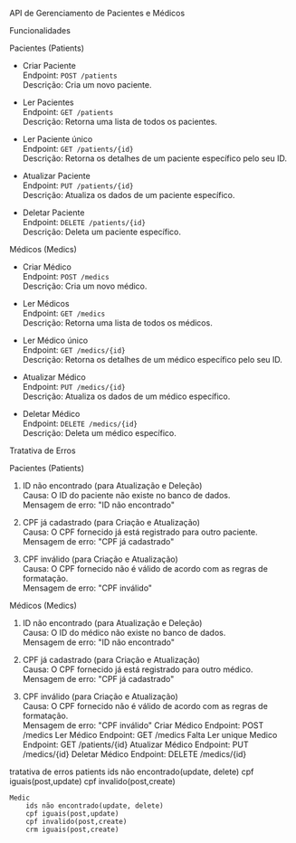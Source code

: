 API de Gerenciamento de Pacientes e Médicos

 Funcionalidades

 Pacientes (Patients)

- Criar Paciente  
  Endpoint: `POST /patients`  
  Descrição: Cria um novo paciente.

- Ler Pacientes  
  Endpoint: `GET /patients`  
  Descrição: Retorna uma lista de todos os pacientes.

- Ler Paciente único  
  Endpoint: `GET /patients/{id}`  
  Descrição: Retorna os detalhes de um paciente específico pelo seu ID.

- Atualizar Paciente  
  Endpoint: `PUT /patients/{id}`  
  Descrição: Atualiza os dados de um paciente específico.

- Deletar Paciente  
  Endpoint: `DELETE /patients/{id}`  
  Descrição: Deleta um paciente específico.



Médicos (Medics)

- Criar Médico  
  Endpoint: `POST /medics`  
  Descrição: Cria um novo médico.

- Ler Médicos  
  Endpoint: `GET /medics`  
  Descrição: Retorna uma lista de todos os médicos.

- Ler Médico único  
  Endpoint: `GET /medics/{id}`  
  Descrição: Retorna os detalhes de um médico específico pelo seu ID.

- Atualizar Médico  
  Endpoint: `PUT /medics/{id}`  
  Descrição: Atualiza os dados de um médico específico.

- Deletar Médico  
  Endpoint: `DELETE /medics/{id}`  
  Descrição: Deleta um médico específico.



 Tratativa de Erros

 Pacientes (Patients)

1. ID não encontrado (para Atualização e Deleção)  
   Causa: O ID do paciente não existe no banco de dados.  
   Mensagem de erro: "ID não encontrado"

2. CPF já cadastrado (para Criação e Atualização)  
   Causa: O CPF fornecido já está registrado para outro paciente.  
   Mensagem de erro: "CPF já cadastrado"

3. CPF inválido (para Criação e Atualização)  
   Causa: O CPF fornecido não é válido de acordo com as regras de formatação.  
   Mensagem de erro: "CPF inválido"

 Médicos (Medics)

1. ID não encontrado (para Atualização e Deleção)  
   Causa: O ID do médico não existe no banco de dados.  
   Mensagem de erro: "ID não encontrado"

2. CPF já cadastrado (para Criação e Atualização)  
   Causa: O CPF fornecido já está registrado para outro médico.  
   Mensagem de erro: "CPF já cadastrado"

3. CPF inválido (para Criação e Atualização)  
   Causa: O CPF fornecido não é válido de acordo com as regras de formatação.  
   Mensagem de erro: "CPF inválido"
    Criar Médico
        Endpoint: POST /medics
    Ler Médico
        Endpoint: GET /medics
    Falta Ler unique Medico
        Endpoint: GET /patients/{id}
    Atualizar Médico
        Endpoint: PUT /medics/{id}
    Deletar Médico
        Endpoint: DELETE /medics/{id}

tratativa de erros
    patients 
        ids não encontrado(update, delete)
        cpf iguais(post,update)
        cpf invalido(post,create)

    Medic
        ids não encontrado(update, delete)
        cpf iguais(post,update)
        cpf invalido(post,create)
        crm iguais(post,create)
